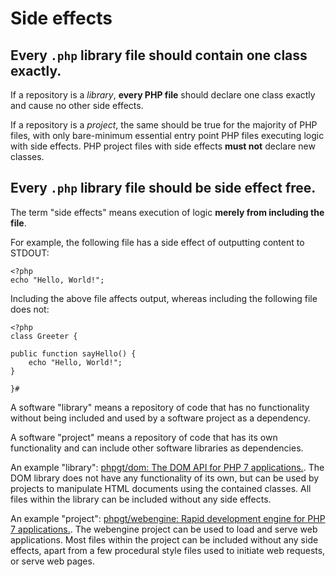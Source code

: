 # Side effects

## Every `.php` library file should contain one class exactly.

If a repository is a _library_, **every PHP file** should declare one class exactly and cause no other side effects.

If a repository is a _project_, the same should be true for the majority of PHP files, with only bare-minimum essential entry point PHP files executing logic with side effects. PHP project files with side effects **must not** declare new classes.

## Every `.php` library file should be side effect free.

The term "side effects" means execution of logic **merely from including the file**.

For example, the following file has a side effect of outputting content to STDOUT:

```
<?php
echo "Hello, World!";
```

Including the above file affects output, whereas including the following file does not:

```
<?php
class Greeter {

public function sayHello() {
	echo "Hello, World!";
}

}#
```

A software "library" means a repository of code that has no functionality without being included and used by a software project as a dependency.

A software "project" means a repository of code that has its own functionality and can include other software libraries as dependencies.

An example "library": [phpgt/dom: The DOM API for PHP 7 applications.][phpgt/dom]. The DOM library does not have any functionality of its own, but can be used by projects to manipulate HTML documents using the contained classes. All files within the library can be included without any side effects.

An example "project": [phpgt/webengine: Rapid development engine for PHP 7 applications.][phpgt/webengine]. The webengine project can be used to load and serve web applications. Most files within the project can be included without any side effects, apart from a few procedural style files used to initiate web requests, or serve web pages.

[phpgt/dom]: https://github.com/phpgt/dom
[phpgt/webengine]: https://github.com/phpgt/webengine
